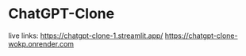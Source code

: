 # ChatGPT-Clone
live links: 
https://chatgpt-clone-1.streamlit.app/
https://chatgpt-clone-wokp.onrender.com
